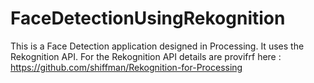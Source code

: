 # FaceDetectionUsingRekognition
This is a Face Detection application designed in Processing. It uses the Rekognition API. For the Rekognition API details are provifrf here : https://github.com/shiffman/Rekognition-for-Processing
